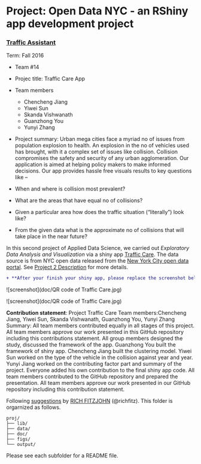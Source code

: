 # Project: Open Data NYC - an RShiny app development project
### [Traffic Assistant](doc/project2_desc.md)

Term: Fall 2016

+ Team #14
+ Projec title: Traffic Care App
+ Team members
	+ Chencheng Jiang
	+ Yiwei Sun
	+ Skanda Vishwanath
	+ Guanzhong You
	+ Yunyi Zhang
	
+ Project summary: Urban mega cities face a myriad no of issues from population explosion to health. An explosion in the no of vehicles used has brought, with it a complex set of issues like collision. Collision compromises the safety and security of any urban agglomeration. Our application is aimed at helping policy makers to make informed decisions. Our app provides hassle free visuals results to key questions like –
 + When and where is collision most prevalent?
 + What are the areas that have equal no of collisions?
 + Given a particular area how does the traffic situation (“literally”) look like?
 + From the given data what is the approximate no of collisions that will take place in the near future?


In this second project of Applied Data Science, we carried out *Exploratory Data Analysis and Visualization* via a shiny app [Traffic Care](https://luckyzone.shinyapps.io/ironscreen/). The data source is from NYC open data released from the [New York City open data portal](https://data.cityofnewyork.us/Public-Safety/NYPD-Motor-Vehicle-Collisions/h9gi-nx95). See [Project 2 Description](doc/project2_desc.md) for more details.  

```diff
+ **After your finish your shiny app, please replace the screenshot below with one from your own app.**
```

![screenshot](doc/QR code of Traffic Care.jpg)

![screenshot](doc/QR code of Traffic Care.jpg)

**Contribution statement**: 
Project Traffic Care
Team members:Chencheng Jiang, Yiwei Sun, Skanda Vishwanath, Guanzhong You, Yunyi Zhang
Summary: All team members contributed equally in all stages of this project. All team members approve our work presented in this GitHub repository including this contributions statement. 
All group members designed the study, discussed the framework of the app. Guanzhong You built the framework of shiny app. Chencheng Jiang built the clustering model. Yiwei Sun worked on the type of the vehicle in the collision against year and year. Yunyi Jiang worked on the contributing factor part and summary of the project. Everyone added his own contribution to the final shiny app code. All team members contributed to the GitHub repository and prepared the presentation. All team members approve our work presented in our GitHub repository including this contribution statement.

Following [suggestions](http://nicercode.github.io/blog/2013-04-05-projects/) by [RICH FITZJOHN](http://nicercode.github.io/about/#Team) (@richfitz). This folder is orgarnized as follows.

```
proj/
├── lib/
├── data/
├── doc/
├── figs/
└── output/
```

Please see each subfolder for a README file.

